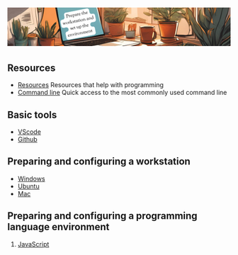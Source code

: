 # ![install - 2025](./Assets/images/home-heders.png)

## Resources

* [Resources](/Assets/things/Resources.md) Resources that help with programming
* [Command line](/Assets/things/most-used-command-line.md) Quick access to the most commonly used command line

## Basic tools

* [VScode](/Assets/things/vscode.md#table-of-contents)
* [Github](/Github/README.md)

## Preparing and configuring a workstation

* [Windows](./Windows)
* [Ubuntu](./Ubuntu)
* [Mac](./Mac)

## Preparing and configuring a programming language environment

1. [JavaScript](/Programming-Language-Environment/javascript/javascript-environment.md#table-of-contents)
